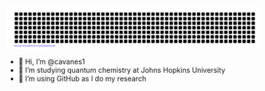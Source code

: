 ![gitartwork](gitartwork.svg)
- 👋 Hi, I’m @cavanes1
- 👀 I’m studying quantum chemistry at Johns Hopkins University
- 🌱 I’m using GitHub as I do my research

<!---
- 💞️ I’m looking to collaborate on ...
- 📫 How to reach me ...
--->

